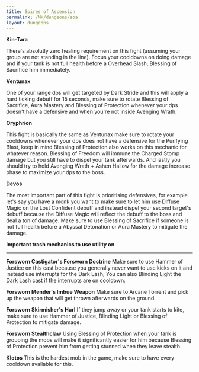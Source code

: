 ```yaml
---
title: Spires of Ascension
permalink: /M+/dungeons/soa
layout: dungeons
---
```

**Kin-Tara**

There's absolutly zero healing requirement on this fight (assuming your group are not standing in the line). Focus your cooldowns on doing damage and if your tank is not full health before a Overhead Slash, Blessing of Sacrifice him immediately.

**Ventunax**

One of your range dps will get targeted by Dark Stride and this will apply a hard ticking debuff for 15 seconds, make sure to rotate Blessing of Sacrifice, Aura Mastery and Blessing of Protection whenever your dps doesn't have a defensive and when you're not inside Avenging Wrath.

**Oryphrion**

This fight is basically the same as Ventunax make sure to rotate your cooldowns whenever your dps does not have a defensive for the Purifying Blast, keep in mind Blessing of Protection also works on this mechanic for whatever reason. Blessing of Freedom will immune the Charged Stomp damage but you still have to dispel your tank afterwards. And lastly you should try to hold Avenging Wrath + Ashen Hallow for the damage increase phase to maximize your dps to the boss.

**Devos**

The most important part of this fight is prioritising defensives, for example let's say you have a monk you want to make sure to let him use Diffuse Magic on the Lost Confident debuff and instead dispel your second target's debuff because the Diffuse Magic will reflect the debuff to the boss and deal a ton of damage. Make sure to use Blessing of Sacrifice if someone is not full health before a Abyssal Detonation or Aura Mastery to mitigate the damage.

**Important trash mechanics to use utility on**

---

**Forsworn Castigator's Forsworn Doctrine** Make sure to use Hammer of Justice on this cast because you generally never want to use kicks on it and instead use interrupts for the Dark Lash, You can also Blinding Light the Dark Lash cast if the interrupts are on cooldown.

**Forsworn Mender's Imbue Weapon** Make sure to Arcane Torrent and pick up the weapon that will get thrown afterwards on the ground.

**Forsworn Skirmisher's Hurl** If they jump away or your tank starts to kite, make sure to use Hammer of Justice, Blinding Light or Blessing of Protection to mitigate damage.

**Forsworn Stealthclaw** Using Blessing of Protection when your tank is grouping the mobs will make it significantly easier for him because Blessing of Protection prevent him from getting stunned when they leave stealth.

**Klotos** This is the hardest mob in the game, make sure to have every cooldown available for this.
